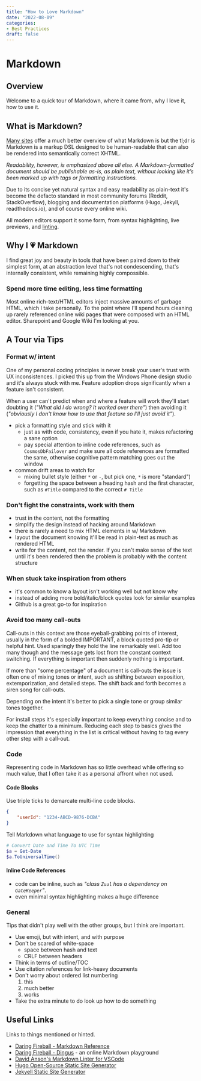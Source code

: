 ```yaml
---
title: "How to Love Markdown"
date: "2022-08-09"
categories:
- Best Practices
draft: false
---
```


# Markdown

## Overview

Welcome to a quick tour of Markdown, where it came from, why I love it, how to use it.

## What is Markdown?

[Many sites][fireball] offer a much better overview of what Markdown is but the tl;dr is Markdown is a markup DSL designed to be human-readable that can also be rendered into semantically correct XHTML.

_Readability, however, is emphasized above all else. A Markdown-formatted document should be publishable as-is, as plain text, without looking like it’s been marked up with tags or formatting instructions._

Due to its concise yet natural syntax and easy readability as plain-text it's become the defacto standard in most community forums (Reddit, StackOverflow), blogging and documentation platforms (Hugo, Jekyll, readthedocs.io), and of course every online wiki.

All modern editors support it some form, from syntax highlighting, live previews, and [linting][vscode-lint].

## Why I 💗 Markdown

I find great joy and beauty in tools that have been paired down to their simplest form, at an abstraction level that's not condescending, that's internally consistent, while remaining highly compossible.

### Spend more time editing, less time formatting

Most online rich-text/HTML editors inject massive amounts of garbage HTML, which I take personally. To the point where I'll spend hours cleaning up rarely referenced online wiki pages that were composed with an HTML editor. Sharepoint and Google Wiki I'm looking at you.

## A Tour via Tips

### Format w/ intent

One of my personal coding principles is never break your user's trust with UX inconsistences. I picked this up from the Windows Phone design studio and it's always stuck with me. Feature adoption drops significantly when a feature isn't consistent. 

When a user can't predict when and where a feature will work they'll start doubting it (_"What did I do wrong? It worked over there"_) then avoiding it (_"obviously I don't know how to use that feature so I'll just avoid it"_).

* pick a formatting style and stick with it
  * just as with code, consistency, even if you hate it, makes refactoring a sane option
  * pay special attention to inline code references, such as `CosmosDbFailover` and make sure all code references are formatted the same, otherwise cognitive pattern matching goes out the window
* common drift areas to watch for
  * mixing bullet style (either `*` or `-`, but pick one, `*` is more "standard")
  * forgetting the space between a heading hash and the first character, such as `#Title` compared to the correct `# Title`

### Don't fight the constraints, work with them

* trust in the content, not the formatting
* simplify the design instead of hacking around Markdown
* there is rarely a need to mix HTML elements in w/ Markdown
* layout the document knowing it'll be read in plain-text as much as rendered HTML  
* write for the content, not the render. If you can't make sense of the text until it's been rendered then the problem is probably with the content structure

### When stuck take inspiration from others

* it's common to know a layout isn't working well but not know why
* instead of adding more bold/italic/block quotes look for similar examples
* Github is a great go-to for inspiration

### Avoid too many call-outs

Call-outs in this context are those eyeball-grabbing points of interest, usually in the form of a bolded IMPORTANT, a block quoted pro-tip or helpful hint. Used sparingly they hold the line remarkably well. Add too many though and the message gets lost from the constant context switching. If everything is important then suddenly nothing is important.

If more than "some percentage" of a document is call-outs the issue is often one of mixing tones or intent, such as shifting between exposition, extemporization, and detailed steps. The shift back and forth becomes a siren song for call-outs. 

Depending on the intent it's better to pick a single tone or group similar tones together.

For install steps it's especially important to keep everything concise and to keep the chatter to a minimum. Reducing each step to basics gives the impression that everything in the list is critical without having to tag every other step with a call-out.

### Code

Representing code in Markdown has so little overhead while offering so much value, that I often take it as a personal affront when not used.

#### Code Blocks

Use triple ticks to demarcate multi-line code blocks.

```json
{
    "userId": "1234-ABCD-9876-DCBA"
}
```

Tell Markdown what language to use for syntax highlighting

```powershell
# Convert Date and Time To UTC Time
$a = Get-Date
$a.ToUniversalTime()
```

#### Inline Code References

* code can be inline, such as _"class `Zuul` has a dependency on `GateKeeper`"_.
* even minimal syntax highlighting makes a huge difference

### General

Tips that didn't play well with the other groups, but I think are important.

* Use emoji, but with intent, and with purpose
* Don't be scared of white-space
  * space between hash and text
  * CRLF between headers
* Think in terms of outline/TOC  
* Use citation references for link-heavy documents
* Don't worry about ordered list numbering
  1. this
  1. much better
  1. works
* Take the extra minute to do look up how to do something

## Useful Links

Links to things mentioned or hinted.

* [Daring Fireball - Markdown Reference][fireball]
* [Daring Fireball - Dingus][dingus] - an online Markdown playground
* [David Anson's Markdown Linter for VSCode][vscode-lint]
* [Hugo Open-Source Static Site Generator][hugo]
* [Jekyell Static Site Generator][jekyell]

[fireball]: https://daringfireball.net/projects/markdown/ "Daring Fireball"
[dingus]: https://daringfireball.net/projects/markdown/dingus "Dingus"
[vscode-lint]: https://github.com/DavidAnson/vscode-markdownlint "David Anson's VSCode Markdown linter"
[hugo]: https://gohugo.io/ "Hugo"
[jekyell]: https://jekyllrb.com/ "Jekyell Static Site Generator"
